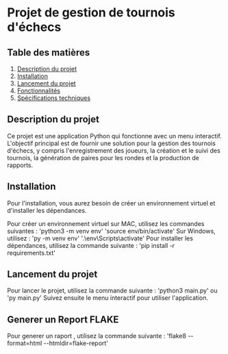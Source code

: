 # Projet de gestion de tournois d'échecs

## Table des matières

1. [Description du projet](#description-du-projet)
2. [Installation](#installation)
3. [Lancement du projet](#lancement-du-projet)
4. [Fonctionnalités](#fonctionnalités)
5. [Spécifications techniques](#spécifications-techniques)

## Description du projet

Ce projet est une application Python qui fonctionne avec un menu interactif. L'objectif principal est de fournir une solution pour la gestion des tournois d'échecs, y compris l'enregistrement des joueurs, la création et le suivi des tournois, la génération de paires pour les rondes et la production de rapports.

## Installation

Pour l'installation, vous aurez besoin de créer un environnement virtuel et d'installer les dépendances. 

Pour créer un environnement virtuel sur MAC, utilisez les commandes suivantes :
'python3 -m venv env'
'source env/bin/activate'
Sur Windows, utilisez :
'py -m venv env'
'.\env\Scripts\activate'
Pour installer les dépendances, utilisez la commande suivante :
'pip install -r requirements.txt'

## Lancement du projet

Pour lancer le projet, utilisez la commande suivante :
'python3 main.py'
ou
'py main.py'
Suivez ensuite le menu interactif pour utiliser l'application.


## Generer un Report FLAKE

Pour generer un raport , utilisez la commande suivante :
'flake8 --format=html --htmldir=flake-report'

